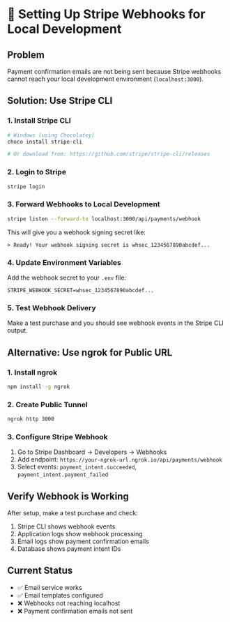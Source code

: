 # 🔗 Setting Up Stripe Webhooks for Local Development

## Problem
Payment confirmation emails are not being sent because Stripe webhooks cannot reach your local development environment (`localhost:3000`).

## Solution: Use Stripe CLI

### 1. Install Stripe CLI
```bash
# Windows (using Chocolatey)
choco install stripe-cli

# Or download from: https://github.com/stripe/stripe-cli/releases
```

### 2. Login to Stripe
```bash
stripe login
```

### 3. Forward Webhooks to Local Development
```bash
stripe listen --forward-to localhost:3000/api/payments/webhook
```

This will give you a webhook signing secret like:
```
> Ready! Your webhook signing secret is whsec_1234567890abcdef...
```

### 4. Update Environment Variables
Add the webhook secret to your `.env` file:
```env
STRIPE_WEBHOOK_SECRET=whsec_1234567890abcdef...
```

### 5. Test Webhook Delivery
Make a test purchase and you should see webhook events in the Stripe CLI output.

## Alternative: Use ngrok for Public URL

### 1. Install ngrok
```bash
npm install -g ngrok
```

### 2. Create Public Tunnel
```bash
ngrok http 3000
```

### 3. Configure Stripe Webhook
1. Go to Stripe Dashboard → Developers → Webhooks
2. Add endpoint: `https://your-ngrok-url.ngrok.io/api/payments/webhook`
3. Select events: `payment_intent.succeeded`, `payment_intent.payment_failed`

## Verify Webhook is Working

After setup, make a test purchase and check:
1. Stripe CLI shows webhook events
2. Application logs show webhook processing
3. Email logs show payment confirmation emails
4. Database shows payment intent IDs

## Current Status
- ✅ Email service works
- ✅ Email templates configured
- ❌ Webhooks not reaching localhost
- ❌ Payment confirmation emails not sent 